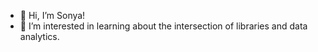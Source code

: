 - 👋 Hi, I’m Sonya!
- 👀 I’m interested in learning about the intersection of libraries and data analytics.

<!---
morudson000/morudson000 is a ✨ special ✨ repository because its `README.md` (this file) appears on your GitHub profile.
You can click the Preview link to take a look at your changes.
--->
